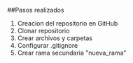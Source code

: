##Pasos realizados
1. Creacion del repositorio en GitHub
2. Clonar repositorio
3. Crear archivos y carpetas
4. Configurar .gitignore
5. Crear rama secundaria "nueva_rama"